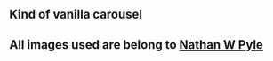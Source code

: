 ## Kind of vanilla carousel
## All images used are belong to [Nathan W Pyle](https://www.instagram.com/nathanwpyle)